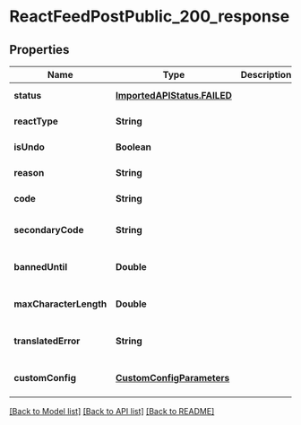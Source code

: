 # ReactFeedPostPublic_200_response
## Properties

| Name | Type | Description | Notes |
|------------ | ------------- | ------------- | -------------|
| **status** | [**ImportedAPIStatus.FAILED**](ImportedAPIStatus.FAILED.md) |  | [default to null] |
| **reactType** | **String** |  | [default to null] |
| **isUndo** | **Boolean** |  | [default to null] |
| **reason** | **String** |  | [default to null] |
| **code** | **String** |  | [default to null] |
| **secondaryCode** | **String** |  | [optional] [default to null] |
| **bannedUntil** | **Double** |  | [optional] [default to null] |
| **maxCharacterLength** | **Double** |  | [optional] [default to null] |
| **translatedError** | **String** |  | [optional] [default to null] |
| **customConfig** | [**CustomConfigParameters**](CustomConfigParameters.md) |  | [optional] [default to null] |

[[Back to Model list]](../README.md#documentation-for-models) [[Back to API list]](../README.md#documentation-for-api-endpoints) [[Back to README]](../README.md)

